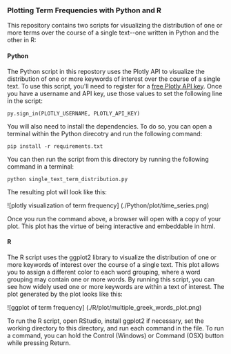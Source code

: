 ### Plotting Term Frequencies with Python and R
This repository contains two scripts for visualizing the distribution of one or more terms over the course of a single text--one written in Python and the other in R: 

#### Python
The Python script in this repostory uses the Plotly API to visualize the distribution of one or more keywords of interest over the course of a single text. To use this script, you'll need to register for a [free Plotly API key](https://plot.ly/api/). Once you have a username and API key, use those values to set the following line in the script:  

`py.sign_in(PLOTLY_USERNAME, PLOTLY_API_KEY)`

You will also need to install the dependencies. To do so, you can open a terminal within the Python direcotry and run the following command:

`pip install -r requirements.txt`

You can then run the script from this directory by running the following command in a terminal:

`python single_text_term_distribution.py`

The resulting plot will look like this:

![plotly visualization of term frequency]
(./Python/plot/time_series.png)

Once you run the command above, a browser will open with a copy of your plot. This plot has the virtue of being interactive and embeddable in html. 

#### R
The R script uses the ggplot2 library to visualize the distribution of one or more keywords of interest over the course of a single text. This plot allows you to assign a different color to each word grouping, where a word grouping may contain one or more words. By running this script, you can see how widely used one or more keywords are within a text of interest. The plot generated by the plot looks like this:  

![ggplot of term frequency]
(./R/plot/multiple_greek_words_plot.png)

To run the R script, open RStudio, install ggplot2 if necessary, set the working directory to this directory, and run each command in the file. To run a command, you can hold the Control (Windows) or Command (OSX) button while pressing Return. 


